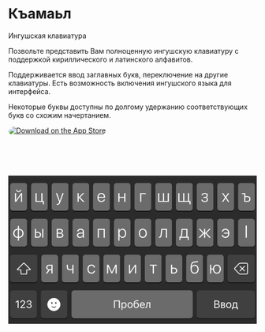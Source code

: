 # Къамаьл
Ингушская клавиатура

Позвольте представить Вам полноценную ингушскую клавиатуру с поддержкой кириллического и латинского алфавитов.

Поддерживается ввод заглавных букв, переключение на другие клавиатуры. Есть возможность включения ингушского языка для интерфейса.

Некоторые буквы доступны по долгому удержанию соответствующих букв со схожим начертанием.

<a href="https://apps.apple.com/us/app/%D0%BA%D1%8A%D0%B0%D0%BC%D0%B0%D1%8C%D0%BB/id6443646651?itsct=apps_box_badge&amp;itscg=30200" style="display: inline-block; overflow: hidden; border-radius: 13px; width: 250px; height: 83px;"><img src="https://tools.applemediaservices.com/api/badges/download-on-the-app-store/white/ru-ru?size=250x83&amp;releaseDate=1664755200&h=79938c463e30f7eed15bdbf67dbca145" alt="Download on the App Store" style="border-radius: 13px; width: 250px; height: 83px;"></a>

![Screenshot 1](/IMG_6821.JPG?raw=true)
